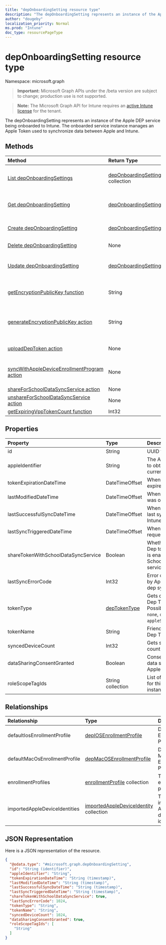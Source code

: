 ```yaml
---
title: "depOnboardingSetting resource type"
description: "The depOnboardingSetting represents an instance of the Apple DEP service being onboarded to Intune. The onboarded service instance manages an Apple Token used to synchronize data between Apple and Intune."
author: "dougeby"
localization_priority: Normal
ms.prod: "Intune"
doc_type: resourcePageType
---
```


# depOnboardingSetting resource type

Namespace: microsoft.graph

> **Important:** Microsoft Graph APIs under the /beta version are subject to change; production use is not supported.

> **Note:** The Microsoft Graph API for Intune requires an [active Intune license](https://go.microsoft.com/fwlink/?linkid=839381) for the tenant.

The depOnboardingSetting represents an instance of the Apple DEP service being onboarded to Intune. The onboarded service instance manages an Apple Token used to synchronize data between Apple and Intune.

## Methods
|Method|Return Type|Description|
|:---|:---|:---|
|[List depOnboardingSettings](../api/intune-enrollment-deponboardingsetting-list.md)|[depOnboardingSetting](../resources/intune-enrollment-deponboardingsetting.md) collection|List properties and relationships of the [depOnboardingSetting](../resources/intune-enrollment-deponboardingsetting.md) objects.|
|[Get depOnboardingSetting](../api/intune-enrollment-deponboardingsetting-get.md)|[depOnboardingSetting](../resources/intune-enrollment-deponboardingsetting.md)|Read properties and relationships of the [depOnboardingSetting](../resources/intune-enrollment-deponboardingsetting.md) object.|
|[Create depOnboardingSetting](../api/intune-enrollment-deponboardingsetting-create.md)|[depOnboardingSetting](../resources/intune-enrollment-deponboardingsetting.md)|Create a new [depOnboardingSetting](../resources/intune-enrollment-deponboardingsetting.md) object.|
|[Delete depOnboardingSetting](../api/intune-enrollment-deponboardingsetting-delete.md)|None|Deletes a [depOnboardingSetting](../resources/intune-enrollment-deponboardingsetting.md).|
|[Update depOnboardingSetting](../api/intune-enrollment-deponboardingsetting-update.md)|[depOnboardingSetting](../resources/intune-enrollment-deponboardingsetting.md)|Update the properties of a [depOnboardingSetting](../resources/intune-enrollment-deponboardingsetting.md) object.|
|[getEncryptionPublicKey function](../api/intune-enrollment-deponboardingsetting-getencryptionpublickey.md)|String|Get a public key to use to encrypt the Apple device enrollment program token|
|[generateEncryptionPublicKey action](../api/intune-enrollment-deponboardingsetting-generateencryptionpublickey.md)|String|Generate a public key to use to encrypt the Apple device enrollment program token|
|[uploadDepToken action](../api/intune-enrollment-deponboardingsetting-uploaddeptoken.md)|None|Uploads a new Device Enrollment Program token|
|[syncWithAppleDeviceEnrollmentProgram action](../api/intune-enrollment-deponboardingsetting-syncwithappledeviceenrollmentprogram.md)|None|Synchronizes between Apple Device Enrollment Program and Intune|
|[shareForSchoolDataSyncService action](../api/intune-enrollment-deponboardingsetting-shareforschooldatasyncservice.md)|None|Not yet documented|
|[unshareForSchoolDataSyncService action](../api/intune-enrollment-deponboardingsetting-unshareforschooldatasyncservice.md)|None|Not yet documented|
|[getExpiringVppTokenCount function](../api/intune-enrollment-deponboardingsetting-getexpiringvpptokencount.md)|Int32|Not yet documented|

## Properties
|Property|Type|Description|
|:---|:---|:---|
|id|String|UUID for the object|
|appleIdentifier|String|The Apple ID used to obtain the current token.|
|tokenExpirationDateTime|DateTimeOffset|When the token will expire.|
|lastModifiedDateTime|DateTimeOffset|When the service was onboarded.|
|lastSuccessfulSyncDateTime|DateTimeOffset|When the service last syned with Intune|
|lastSyncTriggeredDateTime|DateTimeOffset|When Intune last requested a sync.|
|shareTokenWithSchoolDataSyncService|Boolean|Whether or not the Dep token sharing is enabled with the School Data Sync service.|
|lastSyncErrorCode|Int32|Error code reported by Apple during last dep sync.|
|tokenType|[depTokenType](../resources/intune-enrollment-deptokentype.md)|Gets or sets the Dep Token Type. Possible values are: `none`, `dep`, `appleSchoolManager`.|
|tokenName|String|Friendly Name for Dep Token|
|syncedDeviceCount|Int32|Gets synced device count|
|dataSharingConsentGranted|Boolean|Consent granted for data sharing with Apple Dep Service|
|roleScopeTagIds|String collection|List of Scope Tags for this Entity instance.|

## Relationships
|Relationship|Type|Description|
|:---|:---|:---|
|defaultIosEnrollmentProfile|[depIOSEnrollmentProfile](../resources/intune-enrollment-depiosenrollmentprofile.md)|Default iOS Enrollment Profile|
|defaultMacOsEnrollmentProfile|[depMacOSEnrollmentProfile](../resources/intune-enrollment-depmacosenrollmentprofile.md)|Default MacOs Enrollment Profile|
|enrollmentProfiles|[enrollmentProfile](../resources/intune-enrollment-enrollmentprofile.md) collection|The enrollment profiles.|
|importedAppleDeviceIdentities|[importedAppleDeviceIdentity](../resources/intune-enrollment-importedappledeviceidentity.md) collection|The imported Apple device identities.|

## JSON Representation
Here is a JSON representation of the resource.
<!-- {
  "blockType": "resource",
  "keyProperty": "id",
  "@odata.type": "microsoft.graph.depOnboardingSetting"
}
-->
``` json
{
  "@odata.type": "#microsoft.graph.depOnboardingSetting",
  "id": "String (identifier)",
  "appleIdentifier": "String",
  "tokenExpirationDateTime": "String (timestamp)",
  "lastModifiedDateTime": "String (timestamp)",
  "lastSuccessfulSyncDateTime": "String (timestamp)",
  "lastSyncTriggeredDateTime": "String (timestamp)",
  "shareTokenWithSchoolDataSyncService": true,
  "lastSyncErrorCode": 1024,
  "tokenType": "String",
  "tokenName": "String",
  "syncedDeviceCount": 1024,
  "dataSharingConsentGranted": true,
  "roleScopeTagIds": [
    "String"
  ]
}
```




